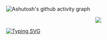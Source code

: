 
![Ashutosh's github activity graph](https://github-readme-activity-graph.vercel.app/graph?username=13731890887)
<p align="center">
<img src="https://capsule-render.vercel.app/api?type=waving&color=timeGradient&height=250§ion=header&text=HI%20THERE!&fontSize=80&fontAlign=50&fontAlignY=30&animation=twinkling" />
</p>
<a href="https://git.io/typing-svg"><img src="https://readme-typing-svg.demolab.com?font=Fira+Code&size=31&duration=800&pause=2000&color=37F70C&center=true&vCenter=true&random=true&width=440&height=54&lines=Welcome+to+seqi's+Home" alt="Typing SVG" /></a>

<!--
**13731890887/13731890887** is a ✨ _special_ ✨ repository because its `README.md` (this file) appears on your GitHub profile.

Here are some ideas to get you started:

- 🔭 I’m currently working on ...
- 🌱 I’m currently learning ...
- 👯 I’m looking to collaborate on ...
- 🤔 I’m looking for help with ...
- 💬 Ask me about ...
- 📫 How to reach me: ...
- 😄 Pronouns: ...
- ⚡ Fun fact: ...
-->
